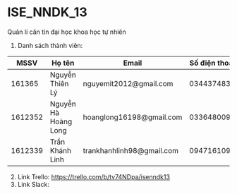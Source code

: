 # ISE_NNDK_13
Quản lí căn tin đại học khoa học tự nhiên

1. Danh sách thành viên:
<table>
<thead>
<tr>
  <th>MSSV</th>
  <th>Họ tên</th>
  <th>Email</th>
  <th>Số điện thoại</th>
</tr>
</thead>
<tbody>
<tr>
  <td>161365</td>
  <td>Nguyễn Thiên Lý </td>
  <td>nguyemit2012@gmail.com</td>
  <td>0344374834</td>
</tr>
<tr>
  <td>1612352</td>
  <td>Nguyễn Hà Hoàng Long</td>
  <td> hoanglong16198@gmail.com</td>
  <td>0336480099</td>
</tr>
<tr>
  <td>1612339</td>
  <td>Trần Khánh Linh</td>
  <td>trankhanhlinh98@gmail.com</td>
  <td>0947161098</td>
</tr>
</tbody>
</table>

2. Link Trello: https://trello.com/b/tv74NDpa/isenndk13
3. Link Slack: 

